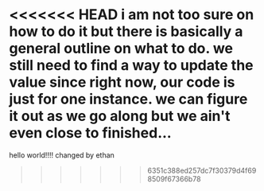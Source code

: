 <<<<<<< HEAD
i am not too sure on how to do it but there is basically a general outline on what to do. we still need to find a way to update the value since right now, our code is just for one instance. we can figure it out as we go along but we ain't even close to finished...
=======
hello world!!!!
changed by ethan
>>>>>>> 6351c388ed257dc7f30379d4f698509f67366b78
